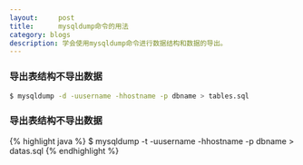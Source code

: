 ```yaml
---
layout:     post
title:      mysqldump命令的用法
category: blogs
description: 学会使用mysqldump命令进行数据结构和数据的导出。
---
```


### 导出表结构不导出数据 
```sh
$ mysqldump -d -uusername -hhostname -p dbname > tables.sql
```

### 导出表结构不导出数据 
{% highlight java %}
$ mysqldump -t -uusername -hhostname -p dbname > datas.sql
{% endhighlight %}

